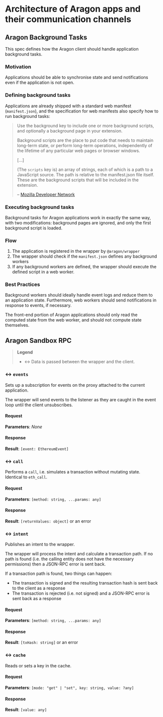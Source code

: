 # Architecture of Aragon apps and their communication channels

## Aragon Background Tasks

This spec defines how the Aragon client should handle application background tasks.

### Motivation

Applications should be able to synchronise state and send notifications even if the application is not open.

### Defining background tasks

Applications are already shipped with a standard web manifest (`manifest.json`), and the specification for web manifests also specify how to run background tasks:

> Use the background key to include one or more background scripts, and optionally a background page in your extension.
>
> Background scripts are the place to put code that needs to maintain long-term state, or perform long-term operations, independently of the lifetime of any particular web pages or browser windows.
>
> [...]
>
> (The `scripts` key is) an array of strings, each of which is a path to a JavaScript source. The path is relative to the manifest.json file itself. These are the background scripts that will be included in the extension.
>
> – [Mozilla Developer Network](https://developer.mozilla.org/en-US/Add-ons/WebExtensions/manifest.json/background)

### Executing background tasks

Background tasks for Aragon applications work in exactly the same way, with two modifications: background pages are ignored, and only the first background script is loaded.

### Flow

1. The application is registered in the wrapper by `@aragon/wrapper`
2. The wrapper should check if the `manifest.json` defines any background workers
3. If any background workers are defined, the wrapper should execute the defined script in a web worker.

### Best Practices

Background workers should ideally handle event logs and reduce them to an application state. Furthermore, web workers should send notifications in response to events, if necessary.

The front-end portion of Aragon applications should only read the computed state from the web worker, and should not compute state themselves.

## Aragon Sandbox RPC

> **Legend**
>
> - ↔ Data is passed between the wrapper and the client.

### ↔ `events`

Sets up a subscription for events on the proxy attached to the current application.

The wrapper will send events to the listener as they are caught in the event loop until the client unsubscribes.

#### Request

**Parameters**: _None_

#### Response

**Result**: `[event: EthereumEvent]`

### ↔ `call`

Performs a `call`, i.e. simulates a transaction without mutating state. Identical to `eth_call`.

#### Request

**Parameters**: `[method: string, ...params: any]`

#### Response

**Result**: `[returnValues: object]` or an error

### ↔ `intent`

Publishes an intent to the wrapper.

The wrapper will process the intent and calculate a transaction path. If no path is found (i.e. the calling entity does not have the necessary permissions) then a JSON-RPC error is sent back.

If a transaction path is found, two things can happen:

- The transaction is signed and the resulting transaction hash is sent back to the client as a response
- The transaction is rejected (i.e. not signed) and a JSON-RPC error is sent back as a response

#### Request

**Parameters**: `[method: string, ...params: any]`

#### Response

**Result**: `[txHash: string]` or an error

### ↔ `cache`

Reads or sets a key in the cache.

#### Request

**Parameters**: `[mode: "get" | "set", key: string, value: ?any]`

#### Response

**Result**: `[value: any]`
